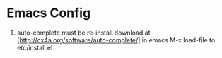 Emacs Config 
============


1. auto-complete must be re-install
download at [http://cx4a.org/software/auto-complete/]
in emacs M-x load-file to etc/install.el
